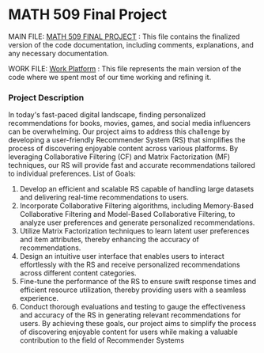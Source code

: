 # MATH 509 Final Project

MAIN FILE: [MATH 509 FINAL PROJECT](https://github.com/yogivirat/MATH-509-FINAL-PROJECT/blob/master/math%20509%20final%20project.ipynb)  : This file contains the finalized version of the code documentation, including comments, explanations, and any necessary documentation.

WORK FILE: [Work Platform](https://github.com/yogivirat/MATH-509-FINAL-PROJECT/blob/master/work%20platform) : This file represents the main version of the code where we spent most of our time working and refining it.

### Project Description

In today's fast-paced digital landscape, finding personalized recommendations for
books, movies, games, and social media influencers can be overwhelming. Our project aims to
address this challenge by developing a user-friendly Recommender System (RS) that simplifies
the process of discovering enjoyable content across various platforms. By leveraging
Collaborative Filtering (CF) and Matrix Factorization (MF) techniques, our RS will provide
fast and accurate recommendations tailored to individual preferences.
List of Goals:
1. Develop an efficient and scalable RS capable of handling large datasets and delivering
real-time recommendations to users.
2. Incorporate Collaborative Filtering algorithms, including Memory-Based Collaborative
Filtering and Model-Based Collaborative Filtering, to analyze user preferences and
generate personalized recommendations.
3. Utilize Matrix Factorization techniques to learn latent user preferences and item
attributes, thereby enhancing the accuracy of recommendations.
4. Design an intuitive user interface that enables users to interact effortlessly with the RS
and receive personalized recommendations across different content categories.
5. Fine-tune the performance of the RS to ensure swift response times and efficient
resource utilization, thereby providing users with a seamless experience.
6. Conduct thorough evaluations and testing to gauge the effectiveness and accuracy of
the RS in generating relevant recommendations for users.
By achieving these goals, our project aims to simplify the process of discovering enjoyable
content for users while making a valuable contribution to the field of Recommender Systems
